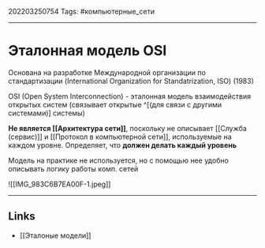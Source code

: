  202203250754
Tags: #компьютерные_сети

---

# Эталонная модель OSI
Основана на разработке Международной организации по стандартизации (International Organization for Standatrization, ISO) (1983)

OSI (Open System Interconnection) - эталонная модель взаимодействия открытых систем (связывает открытые ^[(для связи с другими системами)] системы)

**Не является [[Архитектура сети]]**, поскольку не описывает [[Cлужба (сервис)]] и [[Протокол в компьютерной сети]], используемые на каждом уровне. Определяет, что **должен делать каждый уровень**

Модель на практике не используется, но с помощью нее удобно описывать логику работы комп. сетей

![[IMG_983C6B7EA00F-1.jpeg]]


---
## Links
- [[Эталоные модели]]
